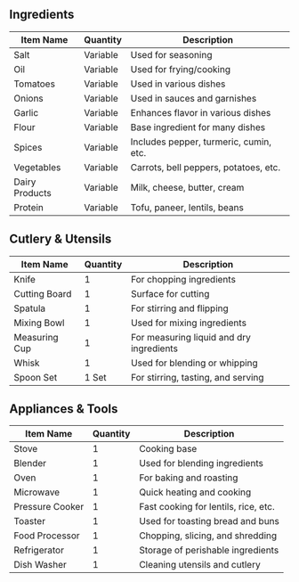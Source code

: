 ## Ingredients

| Item Name       | Quantity | Description                           |
|-----------------|----------|---------------------------------------|
| Salt            | Variable | Used for seasoning                    |
| Oil             | Variable | Used for frying/cooking               |
| Tomatoes        | Variable | Used in various dishes                |
| Onions          | Variable | Used in sauces and garnishes          |
| Garlic          | Variable | Enhances flavor in various dishes     |
| Flour           | Variable | Base ingredient for many dishes       |
| Spices          | Variable | Includes pepper, turmeric, cumin, etc.|
| Vegetables      | Variable | Carrots, bell peppers, potatoes, etc. |
| Dairy Products  | Variable | Milk, cheese, butter, cream           |
| Protein         | Variable | Tofu, paneer, lentils, beans          |

## Cutlery & Utensils

| Item Name      | Quantity | Description                           |
|----------------|----------|---------------------------------------|
| Knife          | 1        | For chopping ingredients              |
| Cutting Board  | 1        | Surface for cutting                   |
| Spatula        | 1        | For stirring and flipping             |
| Mixing Bowl    | 1        | Used for mixing ingredients           |
| Measuring Cup  | 1        | For measuring liquid and dry ingredients |
| Whisk          | 1        | Used for blending or whipping         |
| Spoon Set      | 1 Set    | For stirring, tasting, and serving    |

## Appliances & Tools

| Item Name       | Quantity | Description                           |
|-----------------|----------|---------------------------------------|
| Stove           | 1        | Cooking base                          |
| Blender         | 1        | Used for blending ingredients         |
| Oven            | 1        | For baking and roasting               |
| Microwave       | 1        | Quick heating and cooking             |
| Pressure Cooker | 1        | Fast cooking for lentils, rice, etc.  |
| Toaster         | 1        | Used for toasting bread and buns      |
| Food Processor  | 1        | Chopping, slicing, and shredding      |
| Refrigerator    | 1        | Storage of perishable ingredients     |
| Dish Washer     | 1        | Cleaning utensils and cutlery         |
